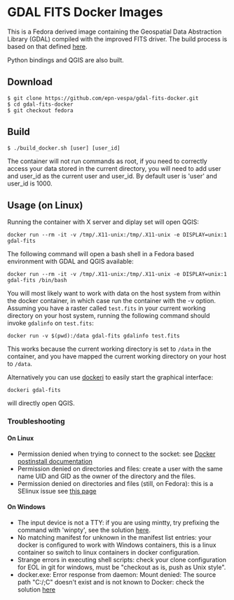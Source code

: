 # GDAL FITS Docker Images

This is a Fedora derived image containing the Geospatial Data Abstraction
Library (GDAL) compiled with the improved FITS driver. The build process is
based on that defined
[here](https://voparis-confluence.obspm.fr/display/VES/GDAL+with+FITS).

Python bindings and QGIS are also built.

## Download

```
$ git clone https://github.com/epn-vespa/gdal-fits-docker.git
$ cd gdal-fits-docker
$ git checkout fedora
```

## Build

```
$ ./build_docker.sh [user] [user_id]
```

The container will not run commands as root, if you need to correctly access
your data stored in the current directory, you will need to add user and user_id
as the current user and user_id. By default user is 'user' and user_id is 1000.

## Usage (on Linux)

Running the container with X server and diplay set will open QGIS:

    docker run --rm -it -v /tmp/.X11-unix:/tmp/.X11-unix -e DISPLAY=unix:1 gdal-fits

The following command will open a bash shell in a Fedora based environment
with GDAL and QGIS available:

    docker run --rm -it -v /tmp/.X11-unix:/tmp/.X11-unix -e DISPLAY=unix:1 gdal-fits /bin/bash

You will most likely want to work with data on the host system from within the
docker container, in which case run the container with the -v option. Assuming
you have a raster called `test.fits` in your current working directory on your
host system, running the following command should invoke `gdalinfo` on
`test.fits`:

    docker run -v $(pwd):/data gdal-fits gdalinfo test.fits

This works because the current working directory is set to `/data` in the
container, and you have mapped the current working directory on your host to
`/data`.

Alternatively you can use [dockeri](https://github.com/chbrandt/dockeri) to easily start the graphical interface:

    dockeri gdal-fits

will directly open QGIS.

### Troubleshooting

#### On Linux

- Permission denied when trying to connect to the socket: see [Docker postinstall documentation](https://docs.docker.com/install/linux/linux-postinstall/)
- Permission denied on directories and files: create a user with the same name UID and GID
as the owner of the directory and the files.
- Permission denied on directories and files (still, on Fedora): this is a SElinux issue
see [this page](https://medium.com/@gloriapalmagonzalez/permission-denied-on-accessing-host-directory-in-docker-5ca5ee76e8b1)

#### On Windows

- The input device is not a TTY: if you are using mintty, try prefixing the command with
'winpty', see the solution [here](https://willi.am/blog/2016/08/08/docker-for-windows-interactive-sessions-in-mintty-git-bash/).
- No matching manifest for unknown in the manifest list entries: your docker is configured
to work with Windows containers, this is a linux container so switch to linux containers in
docker configuration.
- Strange errors in executing shell scripts: check your clone configuration for EOL in git
for windows, must be "checkout as is, push as Unix style".
- docker.exe: Error response from daemon: Mount denied: The source path "C:/;C" doesn't exist and is not known to Docker: check the solution [here](https://blogs.msdn.microsoft.com/stevelasker/2016/06/14/configuring-docker-for-windows-volumes/)
